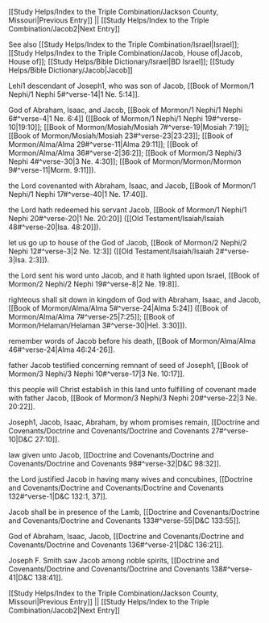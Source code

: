 [[Study Helps/Index to the Triple Combination/Jackson County, Missouri|Previous Entry]]  ||  [[Study Helps/Index to the Triple Combination/Jacob2|Next Entry]]

 See also [[Study Helps/Index to the Triple Combination/Israel|Israel]]; [[Study Helps/Index to the Triple Combination/Jacob, House of|Jacob, House of]]; [[Study Helps/Bible Dictionary/Israel|BD Israel]]; [[Study Helps/Bible Dictionary/Jacob|Jacob]]

 Lehi1 descendant of Joseph1, who was son of Jacob, [[Book of Mormon/1 Nephi/1 Nephi 5#^verse-14|1 Ne. 5:14]].

 God of Abraham, Isaac, and Jacob, [[Book of Mormon/1 Nephi/1 Nephi 6#^verse-4|1 Ne. 6:4]] ([[Book of Mormon/1 Nephi/1 Nephi 19#^verse-10|19:10]]; [[Book of Mormon/Mosiah/Mosiah 7#^verse-19|Mosiah 7:19]]; [[Book of Mormon/Mosiah/Mosiah 23#^verse-23|23:23]]; [[Book of Mormon/Alma/Alma 29#^verse-11|Alma 29:11]]; [[Book of Mormon/Alma/Alma 36#^verse-2|36:2]]; [[Book of Mormon/3 Nephi/3 Nephi 4#^verse-30|3 Ne. 4:30]]; [[Book of Mormon/Mormon/Mormon 9#^verse-11|Morm. 9:11]]).

 the Lord covenanted with Abraham, Isaac, and Jacob, [[Book of Mormon/1 Nephi/1 Nephi 17#^verse-40|1 Ne. 17:40]].

 the Lord hath redeemed his servant Jacob, [[Book of Mormon/1 Nephi/1 Nephi 20#^verse-20|1 Ne. 20:20]] ([[Old Testament/Isaiah/Isaiah 48#^verse-20|Isa. 48:20]]).

 let us go up to house of the God of Jacob, [[Book of Mormon/2 Nephi/2 Nephi 12#^verse-3|2 Ne. 12:3]] ([[Old Testament/Isaiah/Isaiah 2#^verse-3|Isa. 2:3]]).

 the Lord sent his word unto Jacob, and it hath lighted upon Israel, [[Book of Mormon/2 Nephi/2 Nephi 19#^verse-8|2 Ne. 19:8]].

 righteous shall sit down in kingdom of God with Abraham, Isaac, and Jacob, [[Book of Mormon/Alma/Alma 5#^verse-24|Alma 5:24]] ([[Book of Mormon/Alma/Alma 7#^verse-25|7:25]]; [[Book of Mormon/Helaman/Helaman 3#^verse-30|Hel. 3:30]]).

 remember words of Jacob before his death, [[Book of Mormon/Alma/Alma 46#^verse-24|Alma 46:24-26]].

 father Jacob testified concerning remnant of seed of Joseph1, [[Book of Mormon/3 Nephi/3 Nephi 10#^verse-17|3 Ne. 10:17]].

 this people will Christ establish in this land unto fulfilling of covenant made with father Jacob, [[Book of Mormon/3 Nephi/3 Nephi 20#^verse-22|3 Ne. 20:22]].

 Joseph1, Jacob, Isaac, Abraham, by whom promises remain, [[Doctrine and Covenants/Doctrine and Covenants/Doctrine and Covenants 27#^verse-10|D&C 27:10]].

 law given unto Jacob, [[Doctrine and Covenants/Doctrine and Covenants/Doctrine and Covenants 98#^verse-32|D&C 98:32]].

 the Lord justified Jacob in having many wives and concubines, [[Doctrine and Covenants/Doctrine and Covenants/Doctrine and Covenants 132#^verse-1|D&C 132:1, 37]].

 Jacob shall be in presence of the Lamb, [[Doctrine and Covenants/Doctrine and Covenants/Doctrine and Covenants 133#^verse-55|D&C 133:55]].

 God of Abraham, Isaac, Jacob, [[Doctrine and Covenants/Doctrine and Covenants/Doctrine and Covenants 136#^verse-21|D&C 136:21]].

 Joseph F. Smith saw Jacob among noble spirits, [[Doctrine and Covenants/Doctrine and Covenants/Doctrine and Covenants 138#^verse-41|D&C 138:41]].

[[Study Helps/Index to the Triple Combination/Jackson County, Missouri|Previous Entry]]  ||  [[Study Helps/Index to the Triple Combination/Jacob2|Next Entry]]